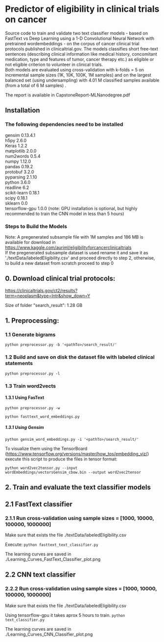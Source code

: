 # Predictor of eligibility in clinical trials on cancer
Source code to train and validate two text classifier models - based on FastText vs Deep Learning using a 1-D Convolutional Neural Network with pretrained wordembeddings - on the corpus of cancer clinical trial protocols published in clinicaltrial.gov. The models classifies short free-text sentences (describing clinical information like medical history, concomitant medication, type and features of tumor, cancer therapy etc.)  as eligible or not eligible criterion to volunteer in clinical trials.  
Both models are evaluated using cross-validation with k-folds = 5 on incremental sample sizes (1K, 10K, 100K, 1M samples) and on the largest balanced set (using undersampling) with 4.01 M classified samples available (from a total of 6 M samples) . 

The report is available in CapstoneReport-MLNanodegree.pdf
## Installation
### The following dependencies need to be installed
gensim                    0.13.4.1            
h5py                      2.6.0                     
Keras                     1.2.2                     
matplotlib                2.0.0                     
num2words                 0.5.4                     
numpy                     1.12.0                    
pandas                    0.19.2                    
protobuf                  3.2.0                     
pyparsing                 2.1.10                    
python                    3.6.0                         
readline                  6.2                           
scikit-learn              0.18.1                    
scipy                     0.18.1          
sklearn                   0.0                       
tensorflow-gpu            1.0.0    (note: GPU installation is optional, but highly recommended to train the CNN model in less than 5 hours)                
                    
### Steps to Build the Models
Note: A pregenerated subsample file with 1M samples and 186 MB is available for download in https://www.kaggle.com/auriml/eligibilityforcancerclinicaltrials  
If the pregenerated subsample dataset is used rename it and save it as './textData/labeledEligibility.csv' and proceed directly to step 2, otherwise, to build a new dataset from scratch proceed to step 0
## 0. Download clinical trial protocols:
https://clinicaltrials.gov/ct2/results?term=neoplasm&type=Intr&show_down=Y

Size of folder "search_result": 1.28 GB
## 1. Preprocessing: 
### 1.1 Generate bigrams
```python preprocessor.py -b '<pathTo>/search_result/'```
### 1.2 Build and save on disk the dataset file with labeled clinical statements
```python preprocessor.py -l ```
### 1.3 Train word2vects
#### 1.3.1 Using FasText
```python preprocessor.py -w ```

```python fasttext_word_embeddings.py```
##### 1.3.1 Using Gensim
```python gensim_word_embeddings.py -i '<pathTo>/search_result/'```

To visualize them using the TensorBoard (https://www.tensorflow.org/versions/master/how_tos/embedding_viz/) execute this script to produce the files in tensor format: 

```python word2vec2tensor.py --input wordEmbeddings/vectorsGensim_cbow.bin --output word2vec2tensor ```
## 2. Train and evaluate the text classifier models
## 2.1 FastText classifier
### 2.1.1 Run cross-validation using sample sizes = [1000, 10000, 100000, 1000000]
Make sure that exists the file ./textData/labeledEligibility.csv

Execute:
```python fasttext_text_classifier.py ```

The learning curves are saved in ./Learning_Curves_FastText_Classifier_plot.png
## 2.2 CNN text classifier
### 2.2.2 Run cross-validation using sample sizes = [1000, 10000, 100000, 1000000]
Make sure that exists the file ./textData/labeledEligibility.csv

Using tensorflow-gpu it takes aprox 5 hours to train.
```python text_classifier.py ```

The learning curves are saved in ./Learning_Curves_CNN_Classifier_plot.png

